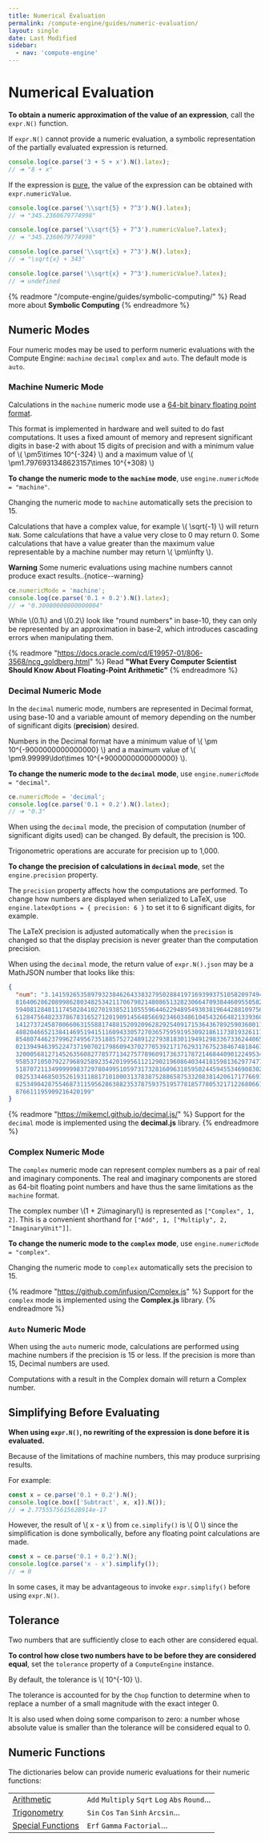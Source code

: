```yaml
---
title: Numerical Evaluation
permalink: /compute-engine/guides/numeric-evaluation/
layout: single
date: Last Modified
sidebar:
  - nav: 'compute-engine'
---
```


# Numerical Evaluation

**To obtain a numeric approximation of the value of an expression**, call the
`expr.N()` function.

If `expr.N()` cannot provide a numeric evaluation, a symbolic representation of
the partially evaluated expression is returned.

```ts
console.log(ce.parse('3 + 5 + x').N().latex);
// ➔ "8 + x"
```

If the expression is [pure](/compute-engine/guides/expressions#pure/), the value
of the expression can be obtained with `expr.numericValue`.

```ts
console.log(ce.parse('\\sqrt{5} + 7^3').N().latex);
// ➔ "345.2360679774998"

console.log(ce.parse('\\sqrt{5} + 7^3').numericValue?.latex);
// ➔ "345.2360679774998"

console.log(ce.parse('\\sqrt{x} + 7^3').N().latex);
// ➔ "\sqrt{x} + 343"

console.log(ce.parse('\\sqrt{x} + 7^3').numericValue?.latex);
// ➔ undefined
```

{% readmore "/compute-engine/guides/symbolic-computing/" %} Read more about
<strong>Symbolic Computing</strong> {% endreadmore %}

## Numeric Modes

Four numeric modes may be used to perform numeric evaluations with the Compute
Engine: `machine` `decimal` `complex` and `auto`. The default mode is `auto`.

<section id='machine-numeric-mode'>

### Machine Numeric Mode

Calculations in the `machine` numeric mode use a
[64-bit binary floating point format](https://en.wikipedia.org/wiki/IEEE_754).

This format is implemented in hardware and well suited to do fast computations.
It uses a fixed amount of memory and represent significant digits in base-2 with
about 15 digits of precision and with a minimum value of \\( \pm5\times
10^{-324} \\) and a maximum value of \\( \pm1.7976931348623157\times 10^{+308}
\\)

**To change the numeric mode to the `machine` mode**, use
`engine.numericMode = "machine"`.

Changing the numeric mode to `machine` automatically sets the precision to 15.

Calculations that have a complex value, for example \\( \sqrt{-1} \\) will
return `NaN`. Some calculations that have a value very close to 0 may return 0.
Some calculations that have a value greater than the maximum value representable
by a machine number may return \\( \pm\infty \\).

**Warning** Some numeric evaluations using machine numbers cannot produce exact
results..{notice--warning}

```ts
ce.numericMode = 'machine';
console.log(ce.parse('0.1 + 0.2').N().latex);
// ➔ "0.30000000000000004"
```

While \\(0.1\\) and \\(0.2\\) look like "round numbers" in base-10, they can
only be represented by an approximation in base-2, which introduces cascading
errors when manipulating them.

{% readmore "https://docs.oracle.com/cd/E19957-01/806-3568/ncg_goldberg.html" %}
Read <strong>"What Every Computer Scientist Should Know About Floating-Point
Arithmetic"</strong> {% endreadmore %}

</section>

<section id='decimal-numeric-mode'>

### Decimal Numeric Mode

In the `decimal` numeric mode, numbers are represented in Decimal format, using
base-10 and a variable amount of memory depending on the number of significant
digits (**precision**) desired.

Numbers in the Decimal format have a minimum value of \\( \pm
10^{-9000000000000000} \\) and a maximum value of \\( \pm9.99999\ldot\times
10^{+9000000000000000} \\).

**To change the numeric mode to the `decimal` mode**, use
`engine.numericMode = "decimal"`.

```ts
ce.numericMode = 'decimal';
console.log(ce.parse('0.1 + 0.2').N().latex);
// ➔ "0.3"
```

When using the `decimal` mode, the precision of computation (number of
significant digits used) can be changed. By default, the precision is 100.

Trigonometric operations are accurate for precision up to 1,000.

**To change the precision of calculations in `decimal` mode**, set the
`engine.precision` property.

The `precision` property affects how the computations are performed. To change
how numbers are displayed when serialized to LaTeX, use
`engine.latexOptions = { precision: 6 }` to set it to 6 significant digits, for
example.

The LaTeX precision is adjusted automatically when the `precision` is changed so
that the display precision is never greater than the computation precision.

When using the `decimal` mode, the return value of `expr.N().json` may be a
MathJSON number that looks like this:

```json
{
  "num": "3.141592653589793238462643383279502884197169399375105820974944592307
  8164062862089986280348253421170679821480865132823066470938446095505822317253
  5940812848111745028410270193852110555964462294895493038196442881097566593344
  6128475648233786783165271201909145648566923460348610454326648213393607260249
  1412737245870066063155881748815209209628292540917153643678925903600113305305
  4882046652138414695194151160943305727036575959195309218611738193261179310511
  8548074462379962749567351885752724891227938183011949129833673362440656643086
  0213949463952247371907021798609437027705392171762931767523846748184676694051
  3200056812714526356082778577134275778960917363717872146844090122495343014654
  9585371050792279689258923542019956112129021960864034418159813629774771309960
  5187072113499999983729780499510597317328160963185950244594553469083026425223
  0825334468503526193118817101000313783875288658753320838142061717766914730359
  8253490428755468731159562863882353787593751957781857780532171226806613001927
  876611195909216420199"
}
```

{% readmore "https://mikemcl.github.io/decimal.js/" %} Support for the `decimal`
mode is implemented using the <strong>decimal.js</strong> library.
{% endreadmore %}

</section>

<section id='complex-numeric-mode'>

### Complex Numeric Mode

The `complex` numeric mode can represent complex numbers as a pair of real and
imaginary components. The real and imaginary components are stored as 64-bit
floating point numbers and have thus the same limitations as the `machine`
format.

The complex number \\(1 + 2\imaginaryI\\) is represented as `["Complex", 1, 2]`.
This is a convenient shorthand for
`["Add", 1, ["Multiply", 2, "ImaginaryUnit"]]`.

**To change the numeric mode to the `complex` mode**, use
`engine.numericMode = "complex"`.

Changing the numeric mode to `complex` automatically sets the precision to 15.

{% readmore "https://github.com/infusion/Complex.js" %} Support for the
`complex` mode is implemented using the <strong>Complex.js</strong> library.
{% endreadmore %}

</section>

<section id='auto-numeric-mode'>

### `Auto` Numeric Mode

When using the `auto` numeric mode, calculations are performed using machine
numbers if the precision is 15 or less. If the precision is more than 15,
Decimal numbers are used.

Computations with a result in the Complex domain will return a Complex number.

</section>

## Simplifying Before Evaluating

**When using `expr.N()`, no rewriting of the expression is done before it is
evaluated.**

Because of the limitations of machine numbers, this may produce surprising
results.

For example:

```js
const x = ce.parse('0.1 + 0.2').N();
console.log(ce.box(['Subtract', x, x]).N());
// ➔ 2.7755575615628914e-17
```

However, the result of \\( x - x \\) from `ce.simplify()` is \\( 0 \\) since the
simplification is done symbolically, before any floating point calculations are
made.

```js
const x = ce.parse('0.1 + 0.2').N();
console.log(ce.parse('x - x').simplify());
// ➔ 0
```

In some cases, it may be advantageous to invoke `expr.simplify()` before using
`expr.N()`.

## Tolerance

Two numbers that are sufficiently close to each other are considered equal.

**To control how close two numbers have to be before they are considered
equal**, set the `tolerance` property of a `ComputeEngine` instance.

By default, the tolerance is \\( 10^{-10} \\).

The tolerance is accounted for by the `Chop` function to determine when to
replace a number of a small magnitude with the exact integer 0.

It is also used when doing some comparison to zero: a number whose absolute
value is smaller than the tolerance will be considered equal to 0.

## Numeric Functions

The dictionaries below can provide numeric evaluations for their numeric
functions:

<div class=symbols-table>

|                                                                   |                                                |
| :---------------------------------------------------------------- | :--------------------------------------------- |
| [Arithmetic](/compute-engine/reference/arithmetic/)               | `Add` `Multiply` `Sqrt` `Log` `Abs` `Round`... |
| [Trigonometry](/compute-engine/reference/trigonometry/)           | `Sin` `Cos` `Tan` `Sinh` `Arcsin`...           |
| [Special Functions](/compute-engine/reference/special-functions/) | `Erf` `Gamma` `Factorial`...                   |

</div>

